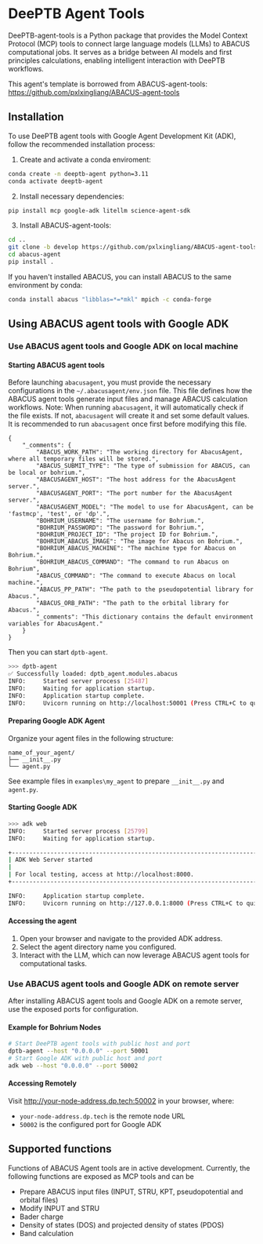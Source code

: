 # DeePTB Agent Tools

DeePTB-agent-tools is a Python package that provides the Model Context Protocol (MCP) tools to connect large language models (LLMs) to ABACUS computational jobs. It serves as a bridge between AI models and first principles calculations, enabling intelligent interaction with DeePTB workflows.

This agent's template is borrowed from ABACUS-agent-tools: https://github.com/pxlxingliang/ABACUS-agent-tools

## Installation
To use DeePTB agent tools with Google Agent Development Kit (ADK), follow the recommended installation process:

1. Create and activate a conda enviroment:
```bash
conda create -n deeptb-agent python=3.11
conda activate deeptb-agent
```
2. Install necessary dependencies:
```bash
pip install mcp google-adk litellm science-agent-sdk
```


3. Install ABACUS-agent-tools:
```bash
cd ..
git clone -b develop https://github.com/pxlxingliang/ABACUS-agent-tools.git
cd abacus-agent
pip install .
```
If you haven't installed ABACUS, you can install ABACUS to the same environment by conda:
```bash
conda install abacus "libblas=*=*mkl" mpich -c conda-forge
```

## Using ABACUS agent tools with Google ADK

### Use ABACUS agent tools and Google ADK on local machine

#### Starting ABACUS agent tools
Before launching `abacusagent`, you must provide the necessary configurations in the `~/.abacusagent/env.json` file. This file defines how the ABACUS agent tools generate input files and manage ABACUS calculation workflows.
Note: When running `abacusagent`, it will automatically check if the file exists. If not, `abacusagent` will create it and set some default values. It is recommended to run `abacusagent` once first before modifying this file.
```
{
    "_comments": {
        "ABACUS_WORK_PATH": "The working directory for AbacusAgent, where all temporary files will be stored.",
        "ABACUS_SUBMIT_TYPE": "The type of submission for ABACUS, can be local or bohrium.",
        "ABACUSAGENT_HOST": "The host address for the AbacusAgent server.",
        "ABACUSAGENT_PORT": "The port number for the AbacusAgent server.",
        "ABACUSAGENT_MODEL": "The model to use for AbacusAgent, can be 'fastmcp', 'test', or 'dp'.",
        "BOHRIUM_USERNAME": "The username for Bohrium.",
        "BOHRIUM_PASSWORD": "The password for Bohrium.",
        "BOHRIUM_PROJECT_ID": "The project ID for Bohrium.",
        "BOHRIUM_ABACUS_IMAGE": "The image for Abacus on Bohrium.",
        "BOHRIUM_ABACUS_MACHINE": "The machine type for Abacus on Bohrium.",
        "BOHRIUM_ABACUS_COMMAND": "The command to run Abacus on Bohrium",
        "ABACUS_COMMAND": "The command to execute Abacus on local machine.",
        "ABACUS_PP_PATH": "The path to the pseudopotential library for Abacus.",
        "ABACUS_ORB_PATH": "The path to the orbital library for Abacus.",
        "_comments": "This dictionary contains the default environment variables for AbacusAgent."
    }
}
```
Then you can start `dptb-agent`.
```bash
>>> dptb-agent
✅ Successfully loaded: dptb_agent.modules.abacus
INFO:     Started server process [25487]
INFO:     Waiting for application startup.
INFO:     Application startup complete.
INFO:     Uvicorn running on http://localhost:50001 (Press CTRL+C to quit)
```
#### Preparing Google ADK Agent
Organize your agent files in the following structure:
```
name_of_your_agent/
├── __init__.py
└── agent.py
```
See example files in `examples\my_agent` to prepare `__init__.py` and `agent.py`.
#### Starting Google ADK
```bash
>>> adk web
INFO:     Started server process [25799]
INFO:     Waiting for application startup.

+-----------------------------------------------------------------------------+
| ADK Web Server started                                                      |
|                                                                             |
| For local testing, access at http://localhost:8000.                         |
+-----------------------------------------------------------------------------+

INFO:     Application startup complete.
INFO:     Uvicorn running on http://127.0.0.1:8000 (Press CTRL+C to quit)
```
#### Accessing the agent
1. Open your browser and navigate to the provided ADK address.
2. Select the agent directory name you configured.
3. Interact with the LLM, which can now leverage ABACUS agent tools for computational tasks.

### Use ABACUS agent tools and Google ADK on remote server

After installing ABACUS agent tools and Google ADK on a remote server, use the exposed ports for configuration.

#### Example for Bohrium Nodes
```bash
# Start DeePTB agent tools with public host and port
dptb-agent --host "0.0.0.0" --port 50001
# Start Google ADK with public host and port
adk web --host "0.0.0.0" --port 50002
```
#### Accessing Remotely
Visit http://your-node-address.dp.tech:50002 in your browser, where:

- `your-node-address.dp.tech` is the remote node URL
- `50002` is the configured port for Google ADK

## Supported functions
Functions of ABACUS Agent tools are in active development. Currently, the following functions are exposed as 
MCP tools and can be 
- Prepare ABACUS input files (INPUT, STRU, KPT, pseudopotential and orbital files)
- Modify INPUT and STRU
- Bader charge
- Density of states (DOS) and projected density of states (PDOS)
- Band calculation
